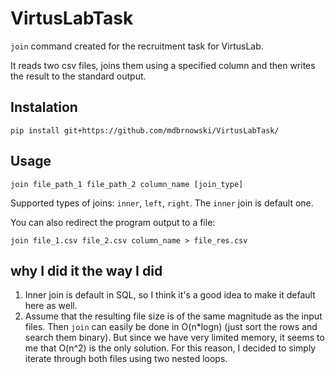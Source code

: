 # VirtusLabTask

`join` command created for the recruitment task for VirtusLab.

It reads two csv files, joins them using a specified column and then writes the result to the standard output.

## Instalation

```shell
pip install git+https://github.com/mdbrnowski/VirtusLabTask/
```

## Usage

```shell
join file_path_1 file_path_2 column_name [join_type]
```

Supported types of joins: `inner`, `left`, `right`. The `inner` join is default one.

You can also redirect the program output to a file:
```shell
join file_1.csv file_2.csv column_name > file_res.csv
```

## why I did it the way I did
1. Inner join is default in SQL, so I think it's a good idea to make it default here as well.
2. Assume that the resulting file size is of the same magnitude as the input files. Then `join` can easily be done in O(n*logn) (just sort the rows and search them binary). But since we have very limited memory, it seems to me that O(n^2) is the only solution. For this reason, I decided to simply iterate through both files using two nested loops.